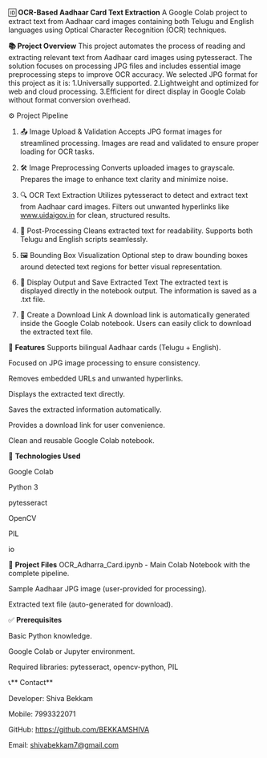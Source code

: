 🆔 **OCR-Based Aadhaar Card Text Extraction**
A Google Colab project to extract text from Aadhaar card images containing both Telugu and English languages using Optical Character Recognition (OCR) techniques.


**📚 Project Overview**
This project automates the process of reading and extracting relevant text from Aadhaar card images using pytesseract. The solution focuses on processing JPG files and includes essential image preprocessing steps to improve OCR accuracy.
We selected JPG format for this project as it is:
1.Universally supported.
2.Lightweight and optimized for web and cloud processing.
3.Efficient for direct display in Google Colab without format conversion overhead.


⚙️ Project Pipeline

1. 📤 Image Upload & Validation
Accepts JPG format images for streamlined processing.
Images are read and validated to ensure proper loading for OCR tasks.

2. 🛠️ Image Preprocessing
Converts uploaded images to grayscale.
Prepares the image to enhance text clarity and minimize noise.

3. 🔍 OCR Text Extraction
Utilizes pytesseract to detect and extract text from Aadhaar card images.
Filters out unwanted hyperlinks like www.uidaigov.in for clean, structured results.

4. 🧹 Post-Processing
Cleans extracted text for readability.
Supports both Telugu and English scripts seamlessly.

5. 🖼️ Bounding Box Visualization
Optional step to draw bounding boxes around detected text regions for better visual representation.

6. 💾 Display Output and Save Extracted Text
The extracted text is displayed directly in the notebook output.
The information is saved as a .txt file.

7. 🔗 Create a Download Link
A download link is automatically generated inside the Google Colab notebook.
Users can easily click to download the extracted text file.

🚀 **Features**
Supports bilingual Aadhaar cards (Telugu + English).

Focused on JPG image processing to ensure consistency.

Removes embedded URLs and unwanted hyperlinks.

Displays the extracted text directly.

Saves the extracted information automatically.

Provides a download link for user convenience.

Clean and reusable Google Colab notebook.

🔧 **Technologies Used**

Google Colab

Python 3

pytesseract

OpenCV

PIL

io

📁 **Project Files**
OCR_Adharra_Card.ipynb - Main Colab Notebook with the complete pipeline.

Sample Aadhaar JPG image (user-provided for processing).

Extracted text file (auto-generated for download).

✅ **Prerequisites**

Basic Python knowledge.

Google Colab or Jupyter environment.

Required libraries: pytesseract, opencv-python, PIL

📞** Contact**

Developer: Shiva Bekkam

Mobile: 7993322071

GitHub: https://github.com/BEKKAMSHIVA

Email: shivabekkam7@gmail.com







